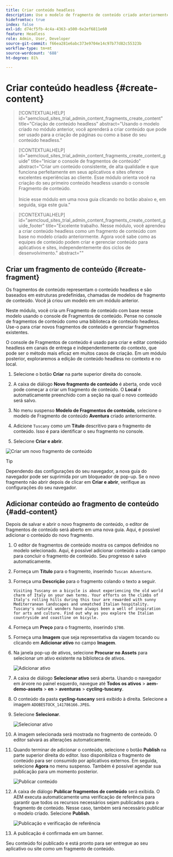 ```yaml
---
title: Criar conteúdo headless
description: Use o modelo de fragmento de conteúdo criado anteriormente para criar um conteúdo que possa ser usado na criação de páginas ou como a base do seu conteúdo headless.
hidefromtoc: true
index: false
exl-id: d74cf5fb-4c4a-4363-a500-6e2ef6811e60
feature: Headless
role: Admin, User, Developer
source-git-commit: f66ea281e6abc373e9704e14c97b77d82c55323b
workflow-type: tm+mt
source-wordcount: '688'
ht-degree: 81%

---
```



# Criar conteúdo headless {#create-content}

>[!CONTEXTUALHELP]
>id="aemcloud_sites_trial_admin_content_fragments_create_content"
>title="Criação de conteúdo headless"
>abstract="Usando o modelo criado no módulo anterior, você aprenderá a criar conteúdo que pode ser usado para a criação de páginas ou como a base do seu conteúdo headless."

>[!CONTEXTUALHELP]
>id="aemcloud_sites_trial_admin_content_fragments_create_content_guide"
>title="Iniciar o console de fragmentos de conteúdo"
>abstract="Criar um conteúdo consistente, de alta qualidade e que funciona perfeitamente em seus aplicativos e sites oferece excelentes experiências ao cliente. Esse módulo orienta você na criação do seu primeiro conteúdo headless usando o console Fragmento de conteúdo.<br><br>Inicie esse módulo em uma nova guia clicando no botão abaixo e, em seguida, siga este guia."

>[!CONTEXTUALHELP]
>id="aemcloud_sites_trial_admin_content_fragments_create_content_guide_footer"
>title="Excelente trabalho. Nesse módulo, você aprendeu a criar conteúdo headless como um fragmento de conteúdo com base no modelo criado anteriormente. Agora você sabe como as equipes de conteúdo podem criar e gerenciar conteúdo para aplicativos e sites, independentemente dos ciclos de desenvolvimento."
>abstract=""

## Criar um fragmento de conteúdo {#create-fragment}

Os fragmentos de conteúdo representam o conteúdo headless e são baseados em estruturas predefinidas, chamadas de modelos de fragmento de conteúdo. Você já criou um modelo em um módulo anterior.

Neste módulo, você cria um Fragmento de conteúdo com base nesse modelo usando o console de Fragmentos de conteúdo. Pense no console de fragmentos de conteúdo como uma biblioteca de conteúdo headless. Use-o para criar novos fragmentos de conteúdo e gerenciar fragmentos existentes.

O console de Fragmentos de conteúdo é usado para criar e editar conteúdo headless em canais de entrega e independentemente do contexto, que pode ser o método mais eficaz em muitos casos de criação. Em um módulo posterior, exploraremos a edição de conteúdo headless no contexto e no local.

1. Selecione o botão **Criar** na parte superior direita do console.

1. A caixa de diálogo **Novo fragmento de conteúdo** é aberta, onde você pode começar a criar um fragmento de conteúdo. O **Local** é automaticamente preenchido com a seção na qual o novo conteúdo será salvo.

1. No menu suspenso **Modelo de Fragmentos de conteúdo**, selecione o modelo de Fragmento de conteúdo **Aventura** criado anteriormente.

1. Adicione `Tuscany` como um **Título** descritivo para o fragmento de conteúdo. Isso é para identificar o seu fragmento no console.

1. Selecione **Criar e abrir**.

![Criar um novo fragmento de conteúdo](assets/do-not-localize/create-content.png)

>[!TIP]
>
>Dependendo das configurações do seu navegador, a nova guia do navegador pode ser suprimida por um bloqueador de pop-up. Se o novo fragmento não abrir depois de clicar em **Criar e abrir**, verifique as configurações do seu navegador.

## Adicionar conteúdo ao fragmento de conteúdo {#add-content}

Depois de salvar e abrir o novo fragmento de conteúdo, o editor de fragmentos de conteúdo será aberto em uma nova guia. Aqui, é possível adicionar o conteúdo do novo fragmento.

1. O editor de fragmentos de conteúdo mostra os campos definidos no modelo selecionado. Aqui, é possível adicionar conteúdo a cada campo para concluir o fragmento de conteúdo. Seu progresso é salvo automaticamente.

1. Forneça um **Título** para o fragmento, inserindo `Tuscan Adventure`.

1. Forneça uma **Descrição** para o fragmento colando o texto a seguir.

   ```text
   Visiting Tuscany on a bicycle is about experiencing the old world charm of Italy on your own terms. Your efforts on the climbs of Italy's rolling hills during this tour are rewarded with sunny Mediterranean landscapes and unmatched Italian hospitality. Tuscany's natural wonders have always been a well of inspiration for arts and culture. Find out why as you explore the Italian countryside and coastline on bicycle.
   ```

1. Forneça um **Preço** para o fragmento, inserindo `$700`.

1. Forneça uma **Imagem** que seja representativa da viagem tocando ou clicando em **Adicionar ativo** no campo **Imagem**.

1. Na janela pop-up de ativos, selecione **Procurar no Assets** para selecionar um ativo existente na biblioteca de ativos.

   ![Adicionar ativo](assets/do-not-localize/add-asset.png)

1. A caixa de diálogo **Selecionar ativo** será aberta. Usando o navegador em árvore no painel esquerdo, navegue até **Todos os ativos** > **aem-demo-assets** > **en** > **aventuras** > **cycling-tuscany**.

1. O conteúdo da pasta **cycling-tuscany** será exibido à direita. Selecione a imagem `ADOBESTOCK_141786166.JPEG`.

1. Selecione **Selecionar**.

   ![Selecionar ativo](assets/do-not-localize/select-asset.png)

1. A imagem selecionada será mostrada no fragmento de conteúdo. O editor salvará as alterações automaticamente.

1. Quando terminar de adicionar o conteúdo, selecione o botão **Publish** na parte superior direita do editor. Isso disponibiliza o fragmento de conteúdo para ser consumido por aplicativos externos. Em seguida, selecione **Agora** no menu suspenso. Também é possível agendar sua publicação para um momento posterior.

   ![Publicar conteúdo](assets/do-not-localize/publish.png)

1. A caixa de diálogo **Publicar fragmentos de conteúdo** será exibida. O AEM executa automaticamente uma verificação de referência para garantir que todos os recursos necessários sejam publicados para o fragmento de conteúdo. Nesse caso, também será necessário publicar o modelo criado. Selecione **Publish**.

   ![Publicação e verificação de referência](assets/do-not-localize/publish-confirm.png)

1. A publicação é confirmada em um banner.

Seu conteúdo foi publicado e está pronto para ser entregue ao seu aplicativo ou site como um fragmento de conteúdo.
